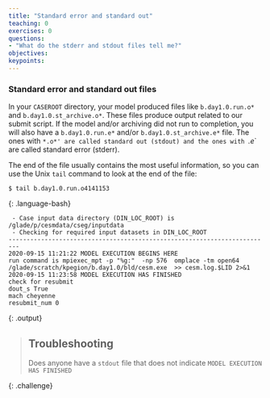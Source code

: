 ```yaml
---
title: "Standard error and standard out"
teaching: 0
exercises: 0 
questions:
- "What do the stderr and stdout files tell me?"
objectives:
keypoints:
---
```


### Standard error and standard out files

In your `CASEROOT` directory, your model produced files like `b.day1.0.run.o*` and `b.day1.0.st_archive.o*`.  These files produce output related to our submit script.  If the model and/or archiving did not run to completion, you will also have a `b.day1.0.run.e*` and/or `b.day1.0.st_archive.e*` file.  The ones with `*.o*' are called standard out (stdout) and the ones with `*.e*` are called standard error (stderr).  

The end of the file usually contains the most useful information, so you can use the Unix `tail` command to look at the end of the file:

~~~
$ tail b.day1.0.run.o4141153
~~~
{: .language-bash}

~~~
 - Case input data directory (DIN_LOC_ROOT) is /glade/p/cesmdata/cseg/inputdata
 - Checking for required input datasets in DIN_LOC_ROOT
-------------------------------------------------------------------------
2020-09-15 11:21:22 MODEL EXECUTION BEGINS HERE
run command is mpiexec_mpt -p "%g:"  -np 576  omplace -tm open64  /glade/scratch/kpegion/b.day1.0/bld/cesm.exe  >> cesm.log.$LID 2>&1
2020-09-15 11:23:58 MODEL EXECUTION HAS FINISHED
check for resubmit
dout_s True
mach cheyenne
resubmit_num 0
~~~
{: .output}

> ## Troubleshooting
>
> Does anyone have a `stdout` file that does not indicate `MODEL EXECUTION HAS FINISHED`
>
{: .challenge}

